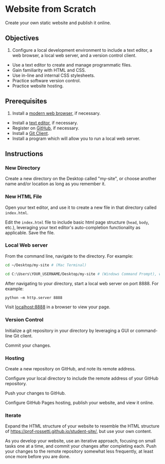 # Website from Scratch

Create your own static website and publish it online.

## Objectives

  1. Configure a local development environment to include a text editor, a web browser, a local web server, and a version control client.
  * Use a text editor to create and manage programmatic files.
  * Gain familiarity with HTML and CSS.
  * Use in-line and internal CSS stylesheets.
  * Practice software version control.
  * Practice website hosting.

## Prerequisites

  1. Install a [modern web browser](/README.md#browser), if necessary.
  * Install a [text editor](/README.md#text-editor), if necessary.
  * Register on [GitHub](https://github.com/), if necessary.
  * Install a [Git Client](https://git-scm.com/downloads).
  * Install a program which will allow you to run a local web server.

## Instructions

### New Directory

Create a new directory on the Desktop called "my-site", or choose another name and/or location as long as you remember it.

### New HTML File

Open your text editor, and use it to create a new file in that directory called `index.html`.

Edit the `index.html` file to include basic html page structure (`head`, `body`, etc.), leveraging your text editor's auto-completion functionality as applicable. Save the file.

### Local Web server

From the command line, navigate to the directory. For example:

```` sh
cd ~/Desktop/my-site # (Mac Terminal)

cd C:\Users\YOUR_USERNAME/Desktop/my-site # (Windows Command Prompt), where YOUR_USERNAME is the user name associated with the operating system account you use on your local machine
````

After navigating to your directory, start a local web server on port 8888. For example:

```` sh
python –m http.server 8888
````

Visit [localhost:8888](localhost:8888) in a browser to view your page.

### Version Control

Initialize a git repository in your directory by leveraging a GUI or command-line Git client.

Commit your changes.

### Hosting

Create a new repository on GitHub, and note its remote address.

Configure your local directory to include the remote address of your GitHub repository.

Push your changes to GitHub.

Configure GitHub Pages hosting, publish your website, and view it online.

### Iterate

Expand the HTML structure of your website to resemble the HTML structure of https://prof-rossetti.github.io/student-site/, but use your own content.

As you develop your website, use an iterative approach, focusing on small tasks one at a time,  and commit your changes after completing each. Push your changes to the remote repository somewhat less frequently, at least once more before you are done.
